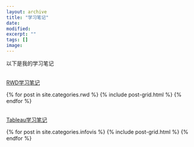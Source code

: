 ```yaml
---
layout: archive
title: "学习笔记"
date: 
modified:
excerpt: ""
tags: []
image: 
---
```


以下是我的学习笔记

<br/>[RWD学习笔记](https://yanxinshu.github.io/posts/rwd)
<div class="tiles">
{% for post in site.categories.rwd %}
  {% include post-grid.html %}
{% endfor %}
</div><!-- /.tiles 把所有categories 有 rwd 的列出来-->


<br>[Tableau学习笔记](https://yanxinshu.github.io/posts/infovis-notes)
<div class="tiles">
{% for post in site.categories.infovis %}
  {% include post-grid.html %}
{% endfor %}
</div><!-- /.tiles 把所有categories 有 infovis-notes 的列出来-->
